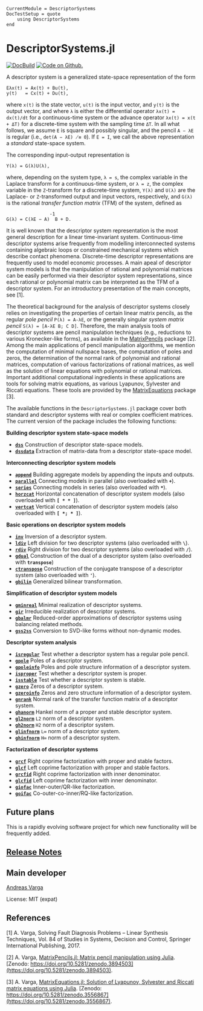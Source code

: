 ```@meta
CurrentModule = DescriptorSystems
DocTestSetup = quote
    using DescriptorSystems
end
```

# DescriptorSystems.jl

[![DocBuild](https://github.com/andreasvarga/MatrixPencils.jl/workflows/CI/badge.svg)](https://github.com/andreasvarga/MatrixPencils.jl/actions)
[![Code on Github.](https://img.shields.io/badge/code%20on-github-blue.svg)](https://github.com/andreasvarga/DescriptorSystems.jl)

A descriptor system is a generalized state-space representation of the form

    Eλx(t) = Ax(t) + Bu(t),
    y(t)   = Cx(t) + Du(t),

where `x(t)` is the state vector, `u(t)` is the input vector, and `y(t)` is the
output vector, and where `λ` is either the differential operator `λx(t) = dx(t)/dt`  for a continuous-time system or the advance operator `λx(t) = x(t + ΔT)` for a discrete-time system with the sampling time `ΔT`.
In all what follows, we assume `E` is square and possibly singular, and the pencil `A − λE` is regular (i.e.,
`det(A − λE) ̸≡ 0`). If `E = I`, we call the above representation a  _standard_ state-space system.

The corresponding input-output representation is

    Y(λ) = G(λ)U(λ),

where, depending on the system type, `λ = s`, the complex variable in the Laplace transform for
a continuous-time system, or `λ = z`, the complex variable in the `Z`-transform for a discrete-time
system, `Y(λ)` and `U(λ)` are the Laplace- or `Z`-transformed output and input vectors, respectively,
and `G(λ)` is the rational _transfer function matrix_ (TFM) of the system, defined as

                    -1
    G(λ) = C(λE − A)  B + D.

It is well known that the descriptor system representation is the most general description for a linear time-invariant system. Continuous-time descriptor systems arise frequently from modelling interconnected systems containing algebraic loops or constrained mechanical systems which describe contact phenomena. Discrete-time descriptor representations are frequently used to model economic processes. A main apeal of descriptor system models is that the manipulation of rational and polynomial matrices can be easily performed via their descriptor system representations, since each rational or polynomial matrix can be interpreted as the TFM of a descriptor system. For an introductory presentation of the main concepts, see [1].

The theoretical background for the analysis of descriptor systems closely relies on investigating the properties of certain linear matrix pencils, as the regular _pole pencil_ `P(λ) = A-λE`, or the generally singular _system matrix pencil_ `S(λ) = [A-λE B; C D]`. Therefore, the main analysis tools of descriptor systems are pencil manipulation techniques (e.g., reductions to various Kronecker-like forms), as available in the [MatrixPencils](https://github.com/andreasvarga/MatrixPencils.jl) package [2]. Among the main applications of pencil manipulation algorithms, we mention  the computation of minimal nullspace bases, the computation of poles and zeros, the determination of the normal rank of polynomial and rational matrices, computation of various factorizations of rational matrices, as well as the solution of linear equations with polynomial or rational matrices. Important additional computational ingredients in these applications are tools for solving matrix equations, as various Lyapunov, Sylvester and Riccati equations. These tools are provided by the [MatrixEquations](https://github.com/andreasvarga/MatrixEquations.jl) package [3].

The available functions in the `DescriptorSystems.jl` package cover both standard and descriptor systems with real or complex coefficient matrices. The current version of the package includes the following functions:

**Building descriptor system state-space models**

* **[`dss`](@ref)**  Construction of descriptor state-space models.
* **[`dssdata`](@ref)**   Extraction of matrix-data from a descriptor state-space model.

**Interconnecting descriptor system models**

* **[`append`](@ref)**  Building aggregate models by appending the inputs and outputs.
* **[`parallel`](@ref)**   Connecting models in parallel (also overloaded with **`+`**).
* **[`series`](@ref)**   Connecting models in series (also overloaded with **`*`**).
* **[`horzcat`](@ref)**   Horizontal concatenation of descriptor system models (also overloaded with **`[ * * ]`**).
* **[`vertcat`](@ref)**   Vertical concatenation of descriptor system models (also overloaded with **`[ *; * ]`**).

**Basic operations on descriptor system models**

* **[`inv`](@ref)**  Inversion of a descriptor system.
* **[`ldiv`](@ref)**   Left division for two descriptor systems (also overloaded with **`\`**).
* **[`rdiv`](@ref)**   Right division for two descriptor systems (also overloaded with **`/`**).
* **[`gdual`](@ref)**   Construction of the dual of a descriptor system (also overloaded with **`transpose`**)
* **[`ctranspose`](@ref)**  Construction of the conjugate transpose of a descriptor system (also overloaded with **`'`**).
* **[`gbilin`](@ref)**  Generalized bilinear transformation.

**Simplification of descriptor system models**

* **[`gminreal`](@ref)**  Minimal realization of descriptor systems.
* **[`gir`](@ref)**   Irreducible realization of descriptor systems.
* **[`gbalmr`](@ref)**   Reduced-order approximations of descriptor systems using balancing related methods.
* **[`gss2ss`](@ref)**   Conversion to SVD-like forms without non-dynamic modes.

**Descriptor system analysis**

* **[`isregular`](@ref)** Test whether a descriptor system has a regular pole pencil.
* **[`gpole`](@ref)**    Poles of a descriptor system.
* **[`gpoleinfo`](@ref)**   Poles and pole structure information of a descriptor system.
* **[`isproper`](@ref)**   Test whether a descriptor system is proper.
* **[`isstable`](@ref)**   Test whether a descriptor system is stable.
* **[`gzero`](@ref)**  Zeros of a descriptor system.
* **[`gzeroinfo`](@ref)** Zeros and zero structure information of a descriptor system.
* **[`gnrank`](@ref)**  Normal rank of the transfer function matrix of a descriptor system.
* **[`ghanorm`](@ref)**  Hankel norm of a proper and stable descriptor system.
* **[`gl2norm`](@ref)**  `L2` norm of a descriptor system.
* **[`gh2norm`](@ref)**  `H2` norm of a descriptor system.
* **[`glinfnorm`](@ref)**  `L∞` norm of a descriptor system.
* **[`ghinfnorm`](@ref)**  `H∞` norm of a descriptor system.

**Factorization of descriptor systems**

* **[`grcf`](@ref)**  Right coprime factorization with proper and stable factors.
* **[`glcf`](@ref)**   Left coprime factorization with proper and stable factors.
* **[`grcfid`](@ref)**   Right coprime factorization with inner denominator.
* **[`glcfid`](@ref)**   Left coprime factorization with inner denominator.
* **[`giofac`](@ref)**   Inner-outer/QR-like factorization.
* **[`goifac`](@ref)**   Co-outer-co-inner/RQ-like factorization.

## Future plans

This is a rapidly evolving software project for which new functionality will be frequently added.

## [Release Notes](https://github.com/andreasvarga/DescriptorSystems.jl/blob/main/ReleaseNotes.md)

## Main developer

[Andreas Varga](https://sites.google.com/view/andreasvarga/home)

License: MIT (expat)

## References

[1]   A. Varga, Solving Fault Diagnosis Problems – Linear Synthesis Techniques, Vol. 84 of
Studies in Systems, Decision and Control, Springer International Publishing, 2017.

[2]  A. Varga, [MatrixPencils.jl: Matrix pencil manipulation using Julia](https://github.com/andreasvarga/MatrixPencils.jl).
[Zenodo: https://doi.org/10.5281/zenodo.3894503](https://doi.org/10.5281/zenodo.3894503).

[3]  A. Varga, [MatrixEquations.jl: Solution of Lyapunov, Sylvester and Riccati matrix equations using Julia](https://github.com/andreasvarga/MatrixEquations.jl). [Zenodo: https://doi.org/10.5281/zenodo.3556867](https://doi.org/10.5281/zenodo.3556867).
